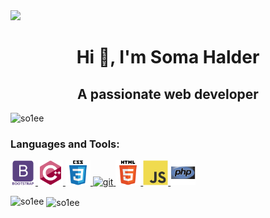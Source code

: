 <img src="https://www.canva.com/design/DAEuIri_HTM/TzkJzqMZedmW7Oqx1ON5CA/view?utm_content=DAEuIri_HTM&utm_campaign=designshare&utm_medium=link&utm_source=publishsharelink">
<h1 align="center">Hi 👋, I'm Soma Halder</h1>
<h2 align="center">A passionate web developer</h2>

<p align="left"> <img src="https://komarev.com/ghpvc/?username=so1ee&label=Profile%20views&color=0e75b6&style=flat" alt="so1ee" /> </p>


<h3 align="left">Languages and Tools:</h3>
<p align="left"> <a href="https://getbootstrap.com" target="_blank"> <img src="https://raw.githubusercontent.com/devicons/devicon/master/icons/bootstrap/bootstrap-plain-wordmark.svg" alt="bootstrap" width="40" height="40"/> </a> <a href="https://www.w3schools.com/cpp/" target="_blank"> <img src="https://raw.githubusercontent.com/devicons/devicon/master/icons/cplusplus/cplusplus-original.svg" alt="cplusplus" width="40" height="40"/> </a> <a href="https://www.w3schools.com/css/" target="_blank"> <img src="https://raw.githubusercontent.com/devicons/devicon/master/icons/css3/css3-original-wordmark.svg" alt="css3" width="40" height="40"/> </a> <a href="https://git-scm.com/" target="_blank"> <img src="https://www.vectorlogo.zone/logos/git-scm/git-scm-icon.svg" alt="git" width="40" height="40"/> </a> <a href="https://www.w3.org/html/" target="_blank"> <img src="https://raw.githubusercontent.com/devicons/devicon/master/icons/html5/html5-original-wordmark.svg" alt="html5" width="40" height="40"/> </a> <a href="https://developer.mozilla.org/en-US/docs/Web/JavaScript" target="_blank"> <img src="https://raw.githubusercontent.com/devicons/devicon/master/icons/javascript/javascript-original.svg" alt="javascript" width="40" height="40"/> </a> <a href="https://www.php.net" target="_blank"> <img src="https://raw.githubusercontent.com/devicons/devicon/master/icons/php/php-original.svg" alt="php" width="40" height="40"/> </a> </p>

<p><img align="left" src="https://github-readme-stats.vercel.app/api/top-langs?username=so1ee&show_icons=true&locale=en&layout=compact" alt="so1ee" /></p>

<p>&nbsp;<img align="center" src="https://github-readme-stats.vercel.app/api?username=so1ee&show_icons=true&locale=en" alt="so1ee" /></p>
